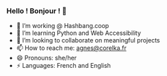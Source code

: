 ### Hello ! Bonjour ! 👋

- 🔭 I’m working @ Hashbang.coop
- 🌱 I’m learning Python and Web Accessibility
- 👯 I’m looking to collaborate on meaningful projects
- 📫 How to reach me: agnes@corelka.fr
- 😄 Pronouns: she/her
- ⚡ Languages: French and English
